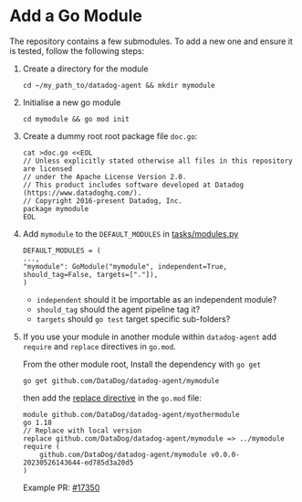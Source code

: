 # Add a Go Module

The repository contains a few submodules. To add a new one and ensure it is tested, follow the following steps:


1. Create a directory for the module
    ```
    cd ~/my_path_to/datadog-agent && mkdir mymodule
    ```


2. Initialise a new go module
    ```
    cd mymodule && go mod init
    ```


3.  Create a dummy root root package file `doc.go`:
    ```
    cat >doc.go <<EOL
    // Unless explicitly stated otherwise all files in this repository are licensed
    // under the Apache License Version 2.0.
    // This product includes software developed at Datadog (https://www.datadoghq.com/).
    // Copyright 2016-present Datadog, Inc.
    package mymodule
    EOL
    ```


4.  Add `mymodule` to the `DEFAULT_MODULES` in [tasks/modules.py](https://github.com/DataDog/datadog-agent/blob/main/tasks/modules.py)
    ```
    DEFAULT_MODULES = (
    ...,
    "mymodule": GoModule("mymodule", independent=True, should_tag=False, targets=["."]),
    )
    ```
    - `independent` should it be importable as an independent module?
    - `should_tag` should the agent pipeline tag it?
    - `targets` should `go test` target specific sub-folders?


5.  If you use your module in another module within `datadog-agent` add `require` and `replace` directives in `go.mod`.

    From the other module root, Install the dependency with `go get`
    ```
    go get github.com/DataDog/datadog-agent/mymodule
    ```
    then add the [replace directive](https://go.dev/ref/mod#go-mod-file-replace) in the `go.mod` file:
    ```
    module github.com/DataDog/datadog-agent/myothermodule
    go 1.18
    // Replace with local version
    replace github.com/DataDog/datadog-agent/mymodule => ../mymodule
    require (
        github.com/DataDog/datadog-agent/mymodule v0.0.0-20230526143644-ed785d3a20d5
    )
    ```
    Example PR: [#17350](https://github.com/DataDog/datadog-agent/pull/17350/files)

